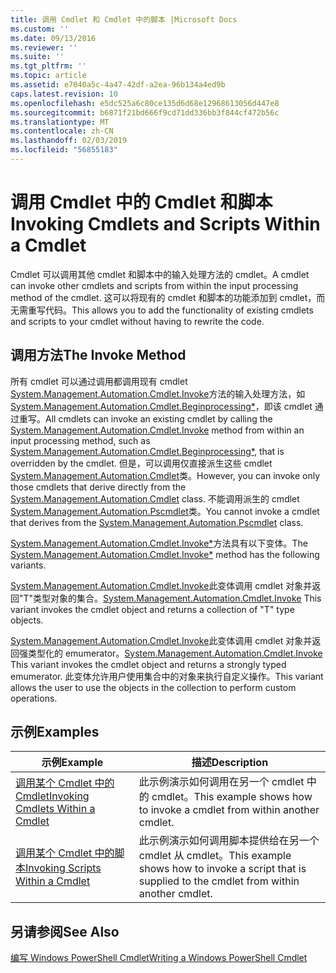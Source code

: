 ```yaml
---
title: 调用 Cmdlet 和 Cmdlet 中的脚本 |Microsoft Docs
ms.custom: ''
ms.date: 09/13/2016
ms.reviewer: ''
ms.suite: ''
ms.tgt_pltfrm: ''
ms.topic: article
ms.assetid: e7040a5c-4a47-42df-a2ea-96b134a4ed9b
caps.latest.revision: 10
ms.openlocfilehash: e5dc525a6c80ce135d6d68e12968613056d447e8
ms.sourcegitcommit: b6871f21bd666f9cd71dd336bb3f844cf472b56c
ms.translationtype: MT
ms.contentlocale: zh-CN
ms.lasthandoff: 02/03/2019
ms.locfileid: "56855183"
---
```

# <a name="invoking-cmdlets-and-scripts-within-a-cmdlet"></a><span data-ttu-id="6a6aa-102">调用 Cmdlet 中的 Cmdlet 和脚本</span><span class="sxs-lookup"><span data-stu-id="6a6aa-102">Invoking Cmdlets and Scripts Within a Cmdlet</span></span>

<span data-ttu-id="6a6aa-103">Cmdlet 可以调用其他 cmdlet 和脚本中的输入处理方法的 cmdlet。</span><span class="sxs-lookup"><span data-stu-id="6a6aa-103">A cmdlet can invoke other cmdlets and scripts from within the input processing method of the cmdlet.</span></span> <span data-ttu-id="6a6aa-104">这可以将现有的 cmdlet 和脚本的功能添加到 cmdlet，而无需重写代码。</span><span class="sxs-lookup"><span data-stu-id="6a6aa-104">This allows you to add the functionality of existing cmdlets and scripts to your cmdlet without having to rewrite the code.</span></span>

## <a name="the-invoke-method"></a><span data-ttu-id="6a6aa-105">调用方法</span><span class="sxs-lookup"><span data-stu-id="6a6aa-105">The Invoke Method</span></span>

<span data-ttu-id="6a6aa-106">所有 cmdlet 可以通过调用都调用现有 cmdlet [System.Management.Automation.Cmdlet.Invoke](/dotnet/api/System.Management.Automation.Cmdlet.Invoke)方法的输入处理方法，如[System.Management.Automation.Cmdlet.Beginprocessing\*](/dotnet/api/System.Management.Automation.Cmdlet.BeginProcessing)，即该 cmdlet 通过重写。</span><span class="sxs-lookup"><span data-stu-id="6a6aa-106">All cmdlets can invoke an existing cmdlet by calling the [System.Management.Automation.Cmdlet.Invoke](/dotnet/api/System.Management.Automation.Cmdlet.Invoke) method from within an input processing method, such as [System.Management.Automation.Cmdlet.Beginprocessing\*](/dotnet/api/System.Management.Automation.Cmdlet.BeginProcessing), that is overridden by the cmdlet.</span></span> <span data-ttu-id="6a6aa-107">但是，可以调用仅直接派生这些 cmdlet [System.Management.Automation.Cmdlet](/dotnet/api/System.Management.Automation.Cmdlet)类。</span><span class="sxs-lookup"><span data-stu-id="6a6aa-107">However, you can invoke only those cmdlets that derive directly from the [System.Management.Automation.Cmdlet](/dotnet/api/System.Management.Automation.Cmdlet) class.</span></span> <span data-ttu-id="6a6aa-108">不能调用派生的 cmdlet [System.Management.Automation.Pscmdlet](/dotnet/api/System.Management.Automation.PSCmdlet)类。</span><span class="sxs-lookup"><span data-stu-id="6a6aa-108">You cannot invoke a cmdlet that derives from the [System.Management.Automation.Pscmdlet](/dotnet/api/System.Management.Automation.PSCmdlet) class.</span></span>

<span data-ttu-id="6a6aa-109">[System.Management.Automation.Cmdlet.Invoke\*](/dotnet/api/System.Management.Automation.Cmdlet.Invoke)方法具有以下变体。</span><span class="sxs-lookup"><span data-stu-id="6a6aa-109">The [System.Management.Automation.Cmdlet.Invoke\*](/dotnet/api/System.Management.Automation.Cmdlet.Invoke) method has the following variants.</span></span>

<span data-ttu-id="6a6aa-110">[System.Management.Automation.Cmdlet.Invoke](/dotnet/api/System.Management.Automation.Cmdlet.Invoke)此变体调用 cmdlet 对象并返回"T"类型对象的集合。</span><span class="sxs-lookup"><span data-stu-id="6a6aa-110">[System.Management.Automation.Cmdlet.Invoke](/dotnet/api/System.Management.Automation.Cmdlet.Invoke) This variant invokes the cmdlet object and returns a collection of "T" type objects.</span></span>

<span data-ttu-id="6a6aa-111">[System.Management.Automation.Cmdlet.Invoke](/dotnet/api/System.Management.Automation.Cmdlet.Invoke)此变体调用 cmdlet 对象并返回强类型化的 emumerator。</span><span class="sxs-lookup"><span data-stu-id="6a6aa-111">[System.Management.Automation.Cmdlet.Invoke](/dotnet/api/System.Management.Automation.Cmdlet.Invoke) This variant invokes the cmdlet object and returns a strongly typed emumerator.</span></span> <span data-ttu-id="6a6aa-112">此变体允许用户使用集合中的对象来执行自定义操作。</span><span class="sxs-lookup"><span data-stu-id="6a6aa-112">This variant allows the user to use the objects in the collection to perform custom operations.</span></span>

## <a name="examples"></a><span data-ttu-id="6a6aa-113">示例</span><span class="sxs-lookup"><span data-stu-id="6a6aa-113">Examples</span></span>

|<span data-ttu-id="6a6aa-114">示例</span><span class="sxs-lookup"><span data-stu-id="6a6aa-114">Example</span></span>|<span data-ttu-id="6a6aa-115">描述</span><span class="sxs-lookup"><span data-stu-id="6a6aa-115">Description</span></span>|
|-------------|-----------------|
|[<span data-ttu-id="6a6aa-116">调用某个 Cmdlet 中的 Cmdlet</span><span class="sxs-lookup"><span data-stu-id="6a6aa-116">Invoking Cmdlets Within a Cmdlet</span></span>](./how-to-invoke-a-cmdlet-from-within-a-cmdlet.md)|<span data-ttu-id="6a6aa-117">此示例演示如何调用在另一个 cmdlet 中的 cmdlet。</span><span class="sxs-lookup"><span data-stu-id="6a6aa-117">This example shows how to invoke a cmdlet from within another cmdlet.</span></span>|
|[<span data-ttu-id="6a6aa-118">调用某个 Cmdlet 中的脚本</span><span class="sxs-lookup"><span data-stu-id="6a6aa-118">Invoking Scripts Within a Cmdlet</span></span>](./how-to-invoke-scripts-within-a-cmdlet.md)|<span data-ttu-id="6a6aa-119">此示例演示如何调用脚本提供给在另一个 cmdlet 从 cmdlet。</span><span class="sxs-lookup"><span data-stu-id="6a6aa-119">This example shows how to invoke a script that is supplied to the cmdlet from within another cmdlet.</span></span>|

## <a name="see-also"></a><span data-ttu-id="6a6aa-120">另请参阅</span><span class="sxs-lookup"><span data-stu-id="6a6aa-120">See Also</span></span>

[<span data-ttu-id="6a6aa-121">编写 Windows PowerShell Cmdlet</span><span class="sxs-lookup"><span data-stu-id="6a6aa-121">Writing a Windows PowerShell Cmdlet</span></span>](./writing-a-windows-powershell-cmdlet.md)
